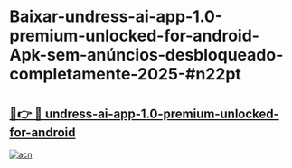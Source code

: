 # Baixar-undress-ai-app-1.0-premium-unlocked-for-android-Apk-sem-anúncios-desbloqueado-completamente-2025-#n22pt

# <h2><a href="https://ainizakaria.my?title=undress-ai-app-1.0-premium-unlocked-for-android&ref=24M">🔗👉 🔴 undress-ai-app-1.0-premium-unlocked-for-android</a></h2>

[![acn](https://github.com/user-attachments/assets/0f9c940e-d8b0-45ae-aac7-cd30a18b3e1c)](https://ainizakaria.my?title=undress-ai-app-1.0-premium-unlocked-for-android&ref=24M)

